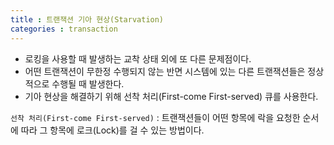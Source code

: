 ```yaml
---
title : 트랜잭션 기아 현상(Starvation)
categories : transaction
---
```


- 로킹을 사용할 때 발생하는 교착 상태 외에 또 다른 문제점이다.
- 어떤 트랜잭션이 무한정 수행되지 않는 반면 시스템에 있는 다른 트랜잭션들은 정상적으로 수행될 때 발생한다.
- 기아 현상을 해결하기 위해 선착 처리(First-come First-served) 큐를 사용한다.


`선착 처리(First-come First-served)` : 트랜잭션들이 어떤 항목에 락을 요청한 순서에 따라 그 항목에 로크(Lock)를 걸 수 있는 방법이다.

